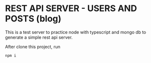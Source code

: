 # REST API SERVER - USERS AND POSTS (blog)

This is a test server to practice node with typescript and mongo db to generate a simple rest api server.

After clone this project, run

```bash
npm i
```
